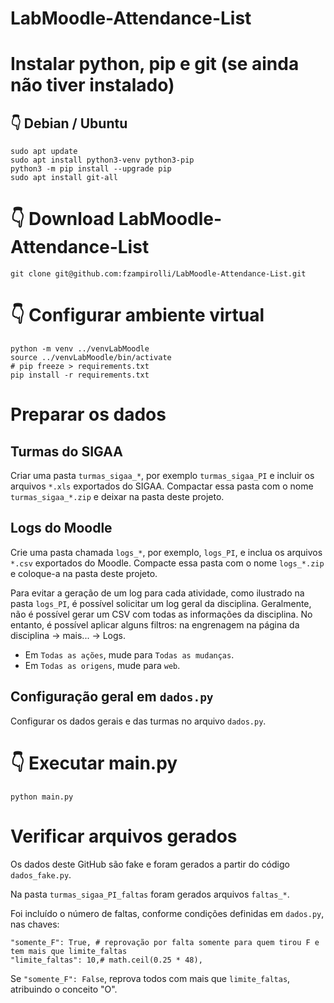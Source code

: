 # LabMoodle-Attendance-List

# Instalar python, pip e git (se ainda não tiver instalado)

## 👇️ Debian / Ubuntu
```
sudo apt update
sudo apt install python3-venv python3-pip
python3 -m pip install --upgrade pip
sudo apt install git-all
```

# 👇️ Download LabMoodle-Attendance-List 
```
git clone git@github.com:fzampirolli/LabMoodle-Attendance-List.git
```

# 👇️ Configurar ambiente virtual 
```
python -m venv ../venvLabMoodle
source ../venvLabMoodle/bin/activate
# pip freeze > requirements.txt
pip install -r requirements.txt
```

# Preparar os dados

## Turmas do SIGAA

Criar uma pasta `turmas_sigaa_*`, por exemplo `turmas_sigaa_PI` e incluir os arquivos `*.xls` exportados do SIGAA. Compactar essa pasta com o nome `turmas_sigaa_*.zip` e deixar na pasta deste projeto.

## Logs do Moodle

Crie uma pasta chamada `logs_*`, por exemplo, `logs_PI`, e inclua os arquivos `*.csv` exportados do Moodle. Compacte essa pasta com o nome `logs_*.zip` e coloque-a na pasta deste projeto.

Para evitar a geração de um log para cada atividade, como ilustrado na pasta `logs_PI`, é possível solicitar um log geral da disciplina. Geralmente, não é possível gerar um CSV com todas as informações da disciplina. No entanto, é possível aplicar alguns filtros: na engrenagem na página da disciplina -> mais... -> Logs.

* Em `Todas as ações`, mude para `Todas as mudanças`.
* Em `Todas as origens`, mude para `web`.

## Configuração geral em `dados.py`

Configurar os dados gerais e das turmas no arquivo `dados.py`.

# 👇️ Executar main.py
```
python main.py
```

# Verificar arquivos gerados

Os dados deste GitHub são fake e foram gerados a partir do código `dados_fake.py`.

Na pasta `turmas_sigaa_PI_faltas` foram gerados arquivos `faltas_*`. 

Foi incluído o número de faltas, conforme condições definidas em `dados.py`, nas chaves:

```
"somente_F": True, # reprovação por falta somente para quem tirou F e tem mais que limite_faltas
"limite_faltas": 10,# math.ceil(0.25 * 48),
```

Se `"somente_F": False`, reprova todos com mais que `limite_faltas`, atribuindo o conceito "O".